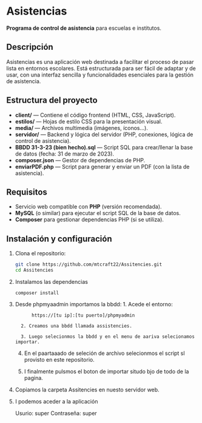 # Asistencias

**Programa de control de asistencia** para escuelas e institutos.

## Descripción

Asistencias es una aplicación web destinada a facilitar el proceso de pasar lista en entornos escolares. Está estructurada para ser fácil de adaptar y de usar, con una interfaz sencilla y funcionalidades esenciales para la gestión de asistencia.

## Estructura del proyecto

- **client/** — Contiene el código frontend (HTML, CSS, JavaScript).  
- **estilos/** — Hojas de estilo CSS para la presentación visual.  
- **media/** — Archivos multimedia (imágenes, íconos…).  
- **servidor/** — Backend y lógica del servidor (PHP, conexiones, lógica de control de asistencia).  
- **BBDD 31-3-23 (bien hecho).sql** — Script SQL para crear/llenar la base de datos (fecha: 31 de marzo de 2023).  
- **composer.json** — Gestor de dependencias de PHP.  
- **enviarPDF.php** — Script para generar y enviar un PDF (con la lista de asistencia).  

## Requisitos

- Servicio web compatible con **PHP** (versión recomendada).  
- **MySQL** (o similar) para ejecutar el script SQL de la base de datos.  
- **Composer** para gestionar dependencias PHP (si se utiliza).  

## Instalación y configuración

1. Clona el repositorio:  
   ```bash
   git clone https://github.com/mtcraft22/Assitencies.git
   cd Assitencies
   ```
2. Instalamos las dependencias
   ```
   composer install
   ```
3. Desde phpmyaadmin importamos la bbdd:
         1. Acede el entorno:
   
             https://[tu ip]:[tu puerto]/phpmyadmin
   
         2. Creamos una bbdd llamada assistencies.
   
         3. Luego selecionmos la bbdd y en el menu de aariva selecionamos importar.
   
     4. En el paartaaado de seleción de archivo selecionmos el script sl provisto en este repositorio.
   
     5. I finalmente pulsmos el boton de importar situdo bjo de todo de la pagina.
   
4. Copiamos la carpeta Assitencies en nuesto servidor web.

5. I podemos aceder a la aplicación

   Usurio: super Contraseña: super
